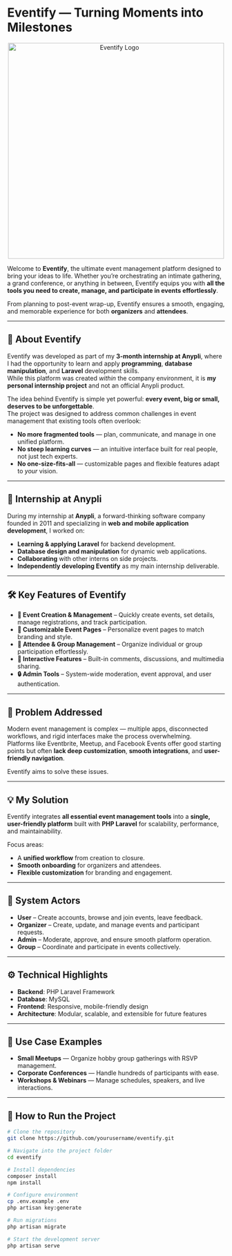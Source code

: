 # Eventify — Turning Moments into Milestones

<p align="center">
  <img width="500" height="500" alt="Eventify Logo" src="https://github.com/user-attachments/assets/43b34298-7b64-4321-aab9-efe4c337dfec" />
</p>

Welcome to **Eventify**, the ultimate event management platform designed to bring your ideas to life. Whether you’re orchestrating an intimate gathering, a grand conference, or anything in between, Eventify equips you with **all the tools you need to create, manage, and participate in events effortlessly**.

From planning to post-event wrap-up, Eventify ensures a smooth, engaging, and memorable experience for both **organizers** and **attendees**.

---

## 🚀 About Eventify

Eventify was developed as part of my **3-month internship at Anypli**, where I had the opportunity to learn and apply **programming**, **database manipulation**, and **Laravel** development skills.  
While this platform was created *within* the company environment, it is **my personal internship project** and not an official Anypli product.

The idea behind Eventify is simple yet powerful: **every event, big or small, deserves to be unforgettable**.  
The project was designed to address common challenges in event management that existing tools often overlook:

- **No more fragmented tools** — plan, communicate, and manage in one unified platform.
- **No steep learning curves** — an intuitive interface built for real people, not just tech experts.
- **No one-size-fits-all** — customizable pages and flexible features adapt to *your* vision.

---

## 🏢 Internship at Anypli

During my internship at **Anypli**, a forward-thinking software company founded in 2011 and specializing in **web and mobile application development**, I worked on:

- **Learning & applying Laravel** for backend development.
- **Database design and manipulation** for dynamic web applications.
- **Collaborating** with other interns on side projects.
- **Independently developing Eventify** as my main internship deliverable.

---

## 🛠 Key Features of Eventify

- **🎯 Event Creation & Management** – Quickly create events, set details, manage registrations, and track participation.
- **🎨 Customizable Event Pages** – Personalize event pages to match branding and style.
- **👥 Attendee & Group Management** – Organize individual or group participation effortlessly.
- **💬 Interactive Features** – Built-in comments, discussions, and multimedia sharing.
- **🔒 Admin Tools** – System-wide moderation, event approval, and user authentication.

---

## 🎯 Problem Addressed

Modern event management is complex — multiple apps, disconnected workflows, and rigid interfaces make the process overwhelming.  
Platforms like Eventbrite, Meetup, and Facebook Events offer good starting points but often **lack deep customization**, **smooth integrations**, and **user-friendly navigation**.

Eventify aims to solve these issues.

---

## 💡 My Solution

Eventify integrates **all essential event management tools** into a **single, user-friendly platform** built with **PHP Laravel** for scalability, performance, and maintainability.

Focus areas:
- A **unified workflow** from creation to closure.
- **Smooth onboarding** for organizers and attendees.
- **Flexible customization** for branding and engagement.

---

## 📌 System Actors

- **User** – Create accounts, browse and join events, leave feedback.
- **Organizer** – Create, update, and manage events and participant requests.
- **Admin** – Moderate, approve, and ensure smooth platform operation.
- **Group** – Coordinate and participate in events collectively.

---

## ⚙ Technical Highlights

- **Backend**: PHP Laravel Framework
- **Database**: MySQL
- **Frontend**: Responsive, mobile-friendly design
- **Architecture**: Modular, scalable, and extensible for future features

---

## 📅 Use Case Examples

- **Small Meetups** — Organize hobby group gatherings with RSVP management.
- **Corporate Conferences** — Handle hundreds of participants with ease.
- **Workshops & Webinars** — Manage schedules, speakers, and live interactions.

---

## 📖 How to Run the Project

```bash
# Clone the repository
git clone https://github.com/yourusername/eventify.git

# Navigate into the project folder
cd eventify

# Install dependencies
composer install
npm install

# Configure environment
cp .env.example .env
php artisan key:generate

# Run migrations
php artisan migrate

# Start the development server
php artisan serve
